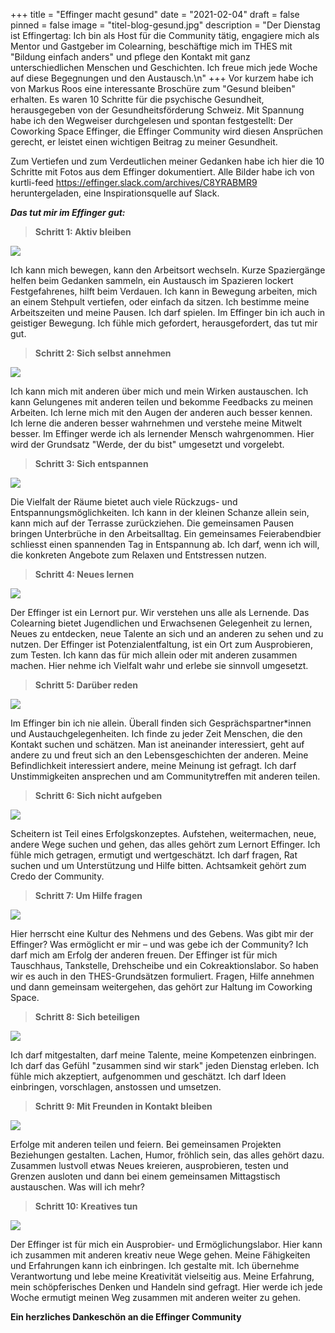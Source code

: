 +++
title = "Effinger macht gesund"
date = "2021-02-04"
draft = false
pinned = false
image = "titel-blog-gesund.jpg"
description = "Der Dienstag ist Effingertag: Ich bin als Host für die Community tätig, engagiere mich als Mentor und Gastgeber im Colearning, beschäftige mich im THES mit \"Bildung einfach anders\" und pflege den Kontakt mit ganz unterschiedlichen Menschen und Geschichten. Ich freue mich jede Woche auf diese Begegnungen und den Austausch.\n"
+++
Vor kurzem habe ich von Markus Roos eine interessante Broschüre zum "Gesund bleiben" erhalten. Es waren 10 Schritte für die psychische Gesundheit, herausgegeben von der Gesundheitsförderung Schweiz. Mit Spannung habe ich den Wegweiser durchgelesen und spontan festgestellt: Der Coworking Space Effinger, die Effinger Community wird diesen Ansprüchen gerecht, er leistet einen wichtigen Beitrag zu meiner Gesundheit.

Zum Vertiefen und zum Verdeutlichen meiner Gedanken habe ich hier die 10 Schritte mit Fotos aus dem Effinger dokumentiert. Alle Bilder habe ich von kurtli-feed <https://effinger.slack.com/archives/C8YRABMR9> heruntergeladen, eine Inspirationsquelle auf Slack.

***Das tut mir im Effinger gut:***

> **Schritt 1: Aktiv bleiben**

![](folie1.jpg)

Ich kann mich bewegen, kann den Arbeitsort wechseln. Kurze Spaziergänge helfen beim Gedanken sammeln, ein Austausch im Spazieren lockert Festgefahrenes, hilft beim Verdauen. Ich kann in Bewegung arbeiten, mich an einem Stehpult vertiefen, oder einfach da sitzen. Ich bestimme meine Arbeitszeiten und meine Pausen. Ich darf spielen. Im Effinger bin ich auch in geistiger Bewegung. Ich fühle mich gefordert, herausgefordert, das tut mir gut.

> **Schritt 2: Sich selbst annehmen**

![](folie8.jpg)

Ich kann mich mit anderen über mich und mein Wirken austauschen. Ich kann Gelungenes mit anderen teilen und bekomme Feedbacks zu meinen Arbeiten. Ich lerne mich mit den Augen der anderen auch besser kennen. Ich lerne die anderen besser wahrnehmen und verstehe meine Mitwelt besser. Im Effinger werde ich als lernender Mensch wahrgenommen. Hier wird der Grundsatz "Werde, der du bist" umgesetzt und vorgelebt.

> **Schritt 3: Sich entspannen**

![](folie10.jpg)

Die Vielfalt der Räume bietet auch viele Rückzugs- und Entspannungsmöglichkeiten. Ich kann in der kleinen Schanze allein sein, kann mich auf der Terrasse zurückziehen. Die gemeinsamen Pausen bringen Unterbrüche in den Arbeitsalltag. Ein gemeinsames Feierabendbier schliesst einen spannenden Tag in Entspannung ab. Ich darf, wenn ich will, die konkreten Angebote zum Relaxen und Entstressen nutzen.

> **Schritt 4: Neues lernen**

![](folie5.jpg)

Der Effinger ist ein Lernort pur. Wir verstehen uns alle als Lernende. Das Colearning bietet Jugendlichen und Erwachsenen Gelegenheit zu lernen, Neues zu entdecken, neue Talente an sich und an anderen zu sehen und zu nutzen. Der Effinger ist Potenzialentfaltung, ist ein Ort zum Ausprobieren, zum Testen. Ich kann das für mich allein oder mit anderen zusammen machen. Hier nehme ich Vielfalt wahr und erlebe sie sinnvoll umgesetzt.

> **Schritt 5: Darüber reden**

![](folie2.jpg)

Im Effinger bin ich nie allein. Überall finden sich Gesprächspartner*innen und Austauchgelegenheiten. Ich finde zu jeder Zeit Menschen, die den Kontakt suchen und schätzen. Man ist aneinander interessiert, geht auf andere zu und freut sich an den Lebensgeschichten der anderen. Meine Befindlichkeit interessiert andere, meine Meinung ist gefragt. Ich darf Unstimmigkeiten ansprechen und am Communitytreffen mit anderen teilen.

> **Schritt 6: Sich nicht aufgeben**

![](folie4.jpg)

Scheitern ist Teil eines Erfolgskonzeptes. Aufstehen, weitermachen, neue, andere Wege suchen und gehen, das alles gehört zum Lernort Effinger. Ich fühle mich getragen, ermutigt und wertgeschätzt. Ich darf fragen, Rat suchen und um Unterstützung und Hilfe bitten. Achtsamkeit gehört zum Credo der Community.

> **Schritt 7: Um Hilfe fragen** 

![](folie11.jpg)

Hier herrscht eine Kultur des Nehmens und des Gebens. Was gibt mir der Effinger? Was ermöglicht er mir – und was gebe ich der Community? Ich darf mich am Erfolg der anderen freuen. Der Effinger ist für mich Tauschhaus, Tankstelle, Drehscheibe und ein Cokreaktionslabor. So haben wir es auch in den THES-Grundsätzen formuliert. Fragen, Hilfe annehmen und dann gemeinsam weitergehen, das gehört zur Haltung im Coworking Space.

> **Schritt 8: Sich beteiligen** 

![](folie3.jpg)

Ich darf mitgestalten, darf meine Talente, meine Kompetenzen einbringen. Ich darf das Gefühl "zusammen sind wir stark" jeden Dienstag erleben. Ich fühle mich akzeptiert, aufgenommen und geschätzt. Ich darf Ideen einbringen, vorschlagen, anstossen und umsetzen.

> **Schritt 9: Mit Freunden in Kontakt bleiben**

![](folie6.jpg)

Erfolge mit anderen teilen und feiern. Bei gemeinsamen Projekten Beziehungen gestalten. Lachen, Humor, fröhlich sein, das alles gehört dazu. Zusammen lustvoll etwas Neues kreieren, ausprobieren, testen und Grenzen ausloten und dann bei einem gemeinsamen Mittagstisch austauschen. Was will ich mehr?

> **Schritt 10: Kreatives tun**

![](folie7.jpg)

Der Effinger ist für mich ein Ausprobier- und Ermöglichungslabor. Hier kann ich zusammen mit anderen kreativ neue Wege gehen. Meine Fähigkeiten und Erfahrungen kann ich einbringen. Ich gestalte mit. Ich übernehme Verantwortung und lebe meine Kreativität vielseitig aus. Meine Erfahrung, mein schöpferisches Denken und Handeln sind gefragt. Hier werde ich jede Woche ermutigt meinen Weg zusammen mit anderen weiter zu gehen.

**Ein herzliches Dankeschön an die Effinger Community**